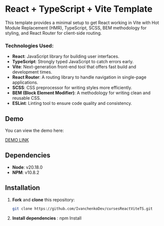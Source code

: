# React + TypeScript + Vite Template

This template provides a minimal setup to get React working in Vite with Hot Module Replacement (HMR), TypeScript, SCSS, BEM methodology for styling, and React Router for client-side routing.

### Technologies Used:
- **React**: JavaScript library for building user interfaces.
- **TypeScript**: Strongly typed JavaScript to catch errors early.
- **Vite**: Next-generation front-end tool that offers fast build and development times.
- **React Router**: A routing library to handle navigation in single-page applications.
- **SCSS**: CSS preprocessor for writing styles more efficiently.
- **BEM (Block Element Modifier)**: A methodology for writing clean and reusable CSS.
- **ESLint**: Linting tool to ensure code quality and consistency.

## Demo
You can view the demo here:

[DEMO LINK](https://Oleksandr-Ivanchenko.github.io/onlineCurses/)

## Dependencies

- **Node**: v20.18.0
- **NPM**: v10.8.2

## Installation

1. **Fork** and **clone** this repository:
   ```bash
   git clone https://github.com/IvanchenkoDev/cursesReactViteTS.git

2. **Install dependencies** : npm Install
   